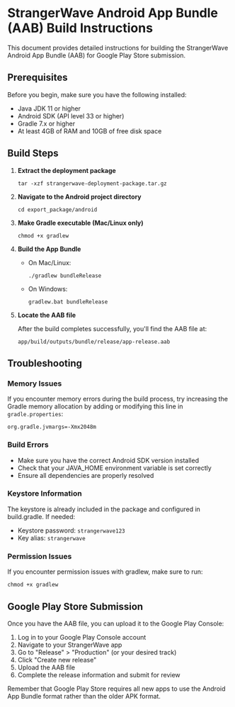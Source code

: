 # StrangerWave Android App Bundle (AAB) Build Instructions

This document provides detailed instructions for building the StrangerWave Android App Bundle (AAB) for Google Play Store submission.

## Prerequisites

Before you begin, make sure you have the following installed:

- Java JDK 11 or higher
- Android SDK (API level 33 or higher)
- Gradle 7.x or higher
- At least 4GB of RAM and 10GB of free disk space

## Build Steps

1. **Extract the deployment package**
   ```
   tar -xzf strangerwave-deployment-package.tar.gz
   ```
   
2. **Navigate to the Android project directory**
   ```
   cd export_package/android
   ```
   
3. **Make Gradle executable (Mac/Linux only)**
   ```
   chmod +x gradlew
   ```
   
4. **Build the App Bundle**
   - On Mac/Linux:
     ```
     ./gradlew bundleRelease
     ```
   - On Windows:
     ```
     gradlew.bat bundleRelease
     ```
     
5. **Locate the AAB file**
   
   After the build completes successfully, you'll find the AAB file at:
   ```
   app/build/outputs/bundle/release/app-release.aab
   ```

## Troubleshooting

### Memory Issues
If you encounter memory errors during the build process, try increasing the Gradle memory allocation by adding or modifying this line in `gradle.properties`:
```
org.gradle.jvmargs=-Xmx2048m
```

### Build Errors
- Make sure you have the correct Android SDK version installed
- Check that your JAVA_HOME environment variable is set correctly
- Ensure all dependencies are properly resolved

### Keystore Information
The keystore is already included in the package and configured in build.gradle. If needed:
- Keystore password: `strangerwave123`
- Key alias: `strangerwave`

### Permission Issues
If you encounter permission issues with gradlew, make sure to run:
```
chmod +x gradlew
```

## Google Play Store Submission

Once you have the AAB file, you can upload it to the Google Play Console:

1. Log in to your Google Play Console account
2. Navigate to your StrangerWave app
3. Go to "Release" > "Production" (or your desired track)
4. Click "Create new release"
5. Upload the AAB file
6. Complete the release information and submit for review

Remember that Google Play Store requires all new apps to use the Android App Bundle format rather than the older APK format.